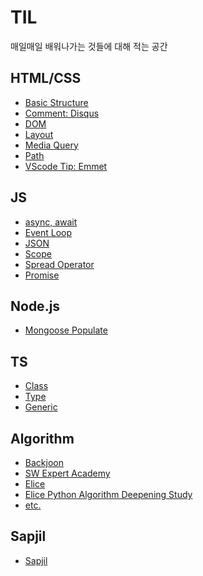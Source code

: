 # TIL
매일매일 배워나가는 것들에 대해 적는 공간

## HTML/CSS
- [Basic Structure](https://github.com/DAUN3046/TIL/blob/main/list/Basic%20Structure.md)
- [Comment: Disqus](https://github.com/DAUN3046/TIL/blob/main/list/Comment:%20Disqus.md)
- [DOM](https://github.com/DAUN3046/TIL/blob/main/list/DOM.md)
- [Layout](https://github.com/DAUN3046/TIL/blob/main/list/Layout.md)
- [Media Query](https://github.com/DAUN3046/TIL/blob/main/list/Media%20Query.md)
- [Path](https://github.com/DAUN3046/TIL/blob/main/list/Path.md)
- [VScode Tip: Emmet](https://github.com/DAUN3046/TIL/blob/main/list/Emmet.md)

## JS
- [async, await](https://github.com/DAUN3046/TIL/blob/main/list/async%2C%20await.md)
- [Event Loop](https://github.com/DAUN3046/TIL/blob/main/list/Event%20Loop.md)
- [JSON](https://github.com/DAUN3046/TIL/blob/main/list/JSON.md)
- [Scope](https://github.com/DAUN3046/TIL/blob/main/list/Scope.md)
- [Spread Operator](https://github.com/DAUN3046/TIL/blob/main/list/Spread%20Operator.md)
- [Promise](https://github.com/DAUN3046/TIL/blob/main/list/Promise.md)

## Node.js
- [Mongoose Populate]((https://github.com/DAUN3046/TIL/blob/main/list/Mongoose%20Populate.md))

## TS
- [Class](https://github.com/DAUN3046/TIL/blob/main/list/Class.md)
- [Type](https://github.com/DAUN3046/TIL/blob/main/list/Type.md)
- [Generic](https://github.com/DAUN3046/TIL/blob/main/list/Generic.md)
<!-- - [Interface](https://github.com/DAUN3046/TIL/blob/main/list/Promise.md) -->

## Algorithm
- [Backjoon](https://github.com/DAUN3046/BAEKJOON)
- [SW Expert Academy](https://github.com/DAUN3046/SW_Expert_Academy)
- [Elice](https://github.com/DAUN3046/Elice/tree/main/Algorithm)
- [Elice Python Algorithm Deepening Study](https://github.com/ManduTheCat/elice_algorithm_deepening_study/pulls)
- [etc.](https://github.com/DAUN3046/codingTest)

## Sapjil
- [Sapjil](https://github.com/DAUN3046/sapjil)
